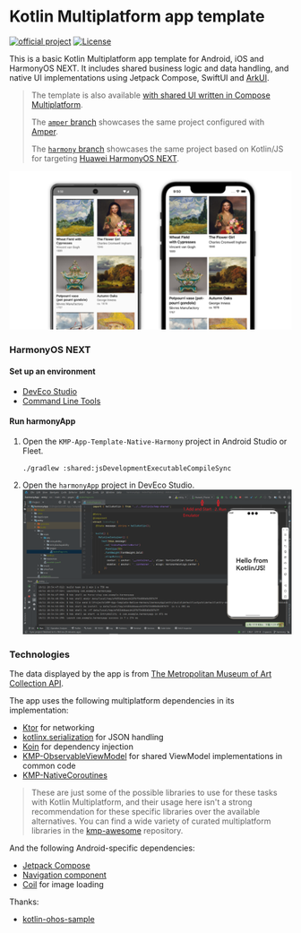 # Kotlin Multiplatform app template

[![official project](http://jb.gg/badges/official.svg)](https://confluence.jetbrains.com/display/ALL/JetBrains+on+GitHub)
[![License](https://img.shields.io/badge/License-Apache_2.0-blue.svg)](https://opensource.org/licenses/Apache-2.0)

This is a basic Kotlin Multiplatform app template for Android, iOS and HarmonyOS NEXT. It includes shared business logic and data handling, and native UI implementations using Jetpack Compose, SwiftUI and [ArkUI](https://developer.huawei.com/consumer/cn/arkui).

> The template is also available [with shared UI written in Compose Multiplatform](https://github.com/kotlin/KMP-App-Template).
>
> The [`amper` branch](https://github.com/Kotlin/KMP-App-Template-Native/tree/amper) showcases the same project configured with [Amper](https://github.com/JetBrains/amper).
>
> The [`harmony` branch](https://github.com/Kotlin/KMP-App-Template-Native-Harmony/tree/harmony) showcases the same project based on Kotlin/JS for targeting [Huawei HarmonyOS NEXT](https://developer.huawei.com/consumer/cn/discover).

![Screenshots of the app](images/screenshots.png)

### HarmonyOS NEXT
#### Set up an environment
- [DevEco Studio](https://developer.huawei.com/consumer/cn/doc/harmonyos-guides-V5/ide-tools-overview-V5)
- [Command Line Tools](https://developer.huawei.com/consumer/cn/doc/harmonyos-guides-V5/ide-commandline-get-V5)
#### Run harmonyApp
1. Open the `KMP-App-Template-Native-Harmony` project in Android Studio or Fleet.
    ```
    ./gradlew :shared:jsDevelopmentExecutableCompileSync
    ```
2. Open the `harmonyApp` project in DevEco Studio.
   ![Screenshots of the run_harmonyApp](images/run_harmonyApp.png)

### Technologies

The data displayed by the app is from [The Metropolitan Museum of Art Collection API](https://metmuseum.github.io/).

The app uses the following multiplatform dependencies in its implementation:

- [Ktor](https://ktor.io/) for networking
- [kotlinx.serialization](https://github.com/Kotlin/kotlinx.serialization) for JSON handling
- [Koin](https://github.com/InsertKoinIO/koin) for dependency injection
- [KMP-ObservableViewModel](https://github.com/rickclephas/KMP-ObservableViewModel) for shared ViewModel implementations in common code
- [KMP-NativeCoroutines](https://github.com/rickclephas/KMP-NativeCoroutines)

> These are just some of the possible libraries to use for these tasks with Kotlin Multiplatform, and their usage here isn't a strong recommendation for these specific libraries over the available alternatives. You can find a wide variety of curated multiplatform libraries in the [kmp-awesome](https://github.com/terrakok/kmp-awesome) repository.

And the following Android-specific dependencies:

- [Jetpack Compose](https://developer.android.com/jetpack/compose)
- [Navigation component](https://developer.android.com/jetpack/compose/navigation)
- [Coil](https://github.com/coil-kt/coil) for image loading

Thanks:

- [kotlin-ohos-sample](https://github.com/kotlin-for-ohos/kotlin-ohos-sample)

